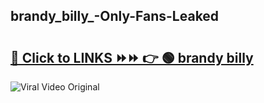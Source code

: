 
 ## brandy_billy_-Only-Fans-Leaked

# <h2><a href="https://clipsfans.com/brandy_billy_&ref=git">🔗 Click to LINKS ⏩⏩ 👉 🟢 brandy billy  </a></h2>

<a href="https://clipsfans.com/brandy_billy_&ref=git" rel="nofollow" data-target="animated-image.originalLink"><img src="https://i.ibb.co.com/xMMVF88/686577567.gif" alt="Viral Video Original" style="max-width: 100%; display: inline-block;" data-target="animated-image.originalImage"></a>
